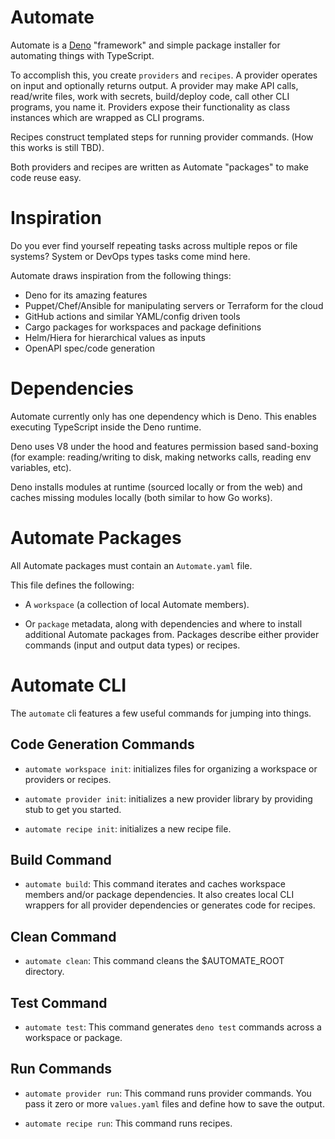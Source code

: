 # Automate

Automate is a [Deno](https://deno.land/) "framework" and simple package installer for automating things with TypeScript.

To accomplish this, you create `providers` and `recipes`. A provider operates on input and optionally returns output. A provider may make API calls, read/write files, work with secrets, build/deploy code, call other CLI programs, you name it. Providers expose their functionality as class instances which are wrapped as CLI programs.

Recipes construct templated steps for running provider commands. (How this works is still TBD).

Both providers and recipes are written as Automate "packages" to make code reuse easy.

# Inspiration

Do you ever find yourself repeating tasks across multiple repos or file systems? System or DevOps types tasks come mind here.

Automate draws inspiration from the following things:

- Deno for its amazing features
- Puppet/Chef/Ansible for manipulating servers or Terraform for the cloud
- GitHub actions and similar YAML/config driven tools
- Cargo packages for workspaces and package definitions
- Helm/Hiera for hierarchical values as inputs
- OpenAPI spec/code generation

# Dependencies

Automate currently only has one dependency which is Deno. This enables executing TypeScript inside the Deno runtime.

Deno uses V8 under the hood and features permission based sand-boxing (for example: reading/writing to disk, making networks calls, reading env variables, etc).

Deno installs modules at runtime (sourced locally or from the web) and caches missing modules locally (both similar to how Go works).

# Automate Packages

All Automate packages must contain an `Automate.yaml` file.

This file defines the following:

- A `workspace` (a collection of local Automate members).

- Or `package` metadata, along with dependencies and where to install additional Automate packages from. Packages describe either provider commands (input and output data types) or recipes.

# Automate CLI

The `automate` cli features a few useful commands for jumping into things.

## Code Generation Commands

- `automate workspace init`: initializes files for organizing a workspace or providers or recipes.

- `automate provider init`: initializes a new provider library by providing stub to get you started.

- `automate recipe init`: initializes a new recipe file.

## Build Command

- `automate build`: This command iterates and caches workspace members and/or package dependencies. It also creates local CLI wrappers for all provider dependencies or generates code for recipes.

## Clean Command

- `automate clean`: This command cleans the $AUTOMATE_ROOT directory.

## Test Command

- `automate test`: This command generates `deno test` commands across a workspace or package.

## Run Commands

- `automate provider run`: This command runs provider commands. You pass it zero or more `values.yaml` files and define how to save the output.

- `automate recipe run`: This command runs recipes.
